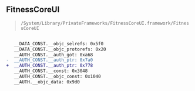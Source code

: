 ## FitnessCoreUI

> `/System/Library/PrivateFrameworks/FitnessCoreUI.framework/FitnessCoreUI`

```diff

   __DATA_CONST.__objc_selrefs: 0x5f0
   __DATA_CONST.__objc_protorefs: 0x20
   __AUTH_CONST.__auth_got: 0xa68
-  __AUTH_CONST.__auth_ptr: 0x7a0
+  __AUTH_CONST.__auth_ptr: 0x778
   __AUTH_CONST.__const: 0x3048
   __AUTH_CONST.__objc_const: 0x1040
   __AUTH.__objc_data: 0x9d0

```
